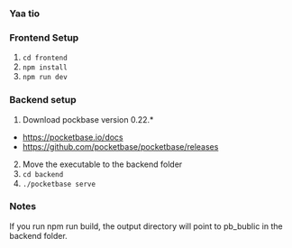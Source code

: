 ### Yaa tio

### Frontend Setup

1. `cd frontend`
1. `npm install`
1. `npm run dev`

### Backend setup

1. Download pockbase version 0.22.*
  - https://pocketbase.io/docs
  - https://github.com/pocketbase/pocketbase/releases
2. Move the executable to the backend folder
1. `cd backend`
1. `./pocketbase serve`

### Notes

If you run npm run build, the output directory will point to pb_bublic in the backend folder.
